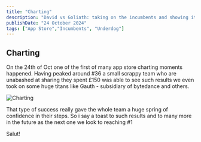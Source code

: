 ```yaml
---
title: "Charting"
description: "David vs Goliath: taking on the incumbents and showing it can be done "
publishDate: "24 October 2024"
tags: ["App Store","Incumbents", "Underdog"]
---
```


## Charting 

On the 24th of Oct one of the first of many app store charting moments happened. Having peaked around #36 a small scrappy team who are unabashed at sharing they spent £150 was able to see such results we even took on some huge titans like Gauth - subsidiary of bytedance and others.

![Charting](./charting_#36.jpeg)

That type of success really gave the whole team a huge spring of confidence in their steps. So i say a toast to such results and to many more in the future as the next one we look to reaching #1

Salut!
